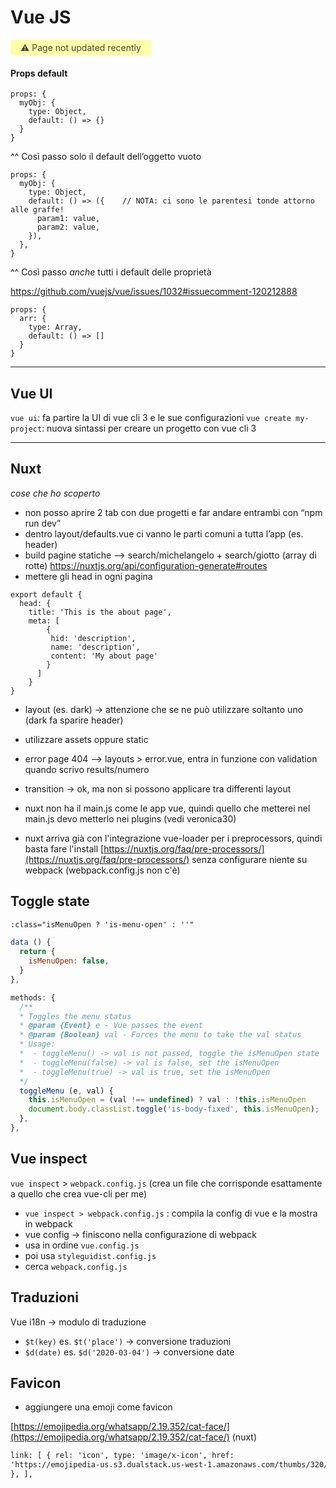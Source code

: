 # Vue JS

<span style="display: inline-block; background: #FCFFA6; padding: 4px 16px; border-radius: 4px; color: #484848"> ⚠️ Page not updated recently</span>

#### Props default

```
props: {
  myObj: {
    type: Object,
    default: () => {}
  }
}
```

^^ Così passo solo il default dell’oggetto vuoto

```
props: {
  myObj: {
    type: Object,
    default: () => ({    // NOTA: ci sono le parentesi tonde attorno alle graffe!
      param1: value,
      param2: value,
    }),
  },
}
```

^^ Così passo _anche_ tutti i default delle proprietà

https://github.com/vuejs/vue/issues/1032#issuecomment-120212888

```
props: {
  arr: {
    type: Array,
    default: () => []
  }
}
```

---

## Vue UI

`vue ui`: fa partire la UI di vue cli 3 e le sue configurazioni
`vue create my-project`: nuova sintassi per creare un progetto con vue cli 3

---

## Nuxt

_cose che ho scoperto_

- non posso aprire 2 tab con due progetti e far andare entrambi con “npm run dev”
- dentro layout/defaults.vue ci vanno le parti comuni a tutta l’app (es. header)
- build pagine statiche --> search/michelangelo + search/giotto (array di rotte) https://nuxtjs.org/api/configuration-generate#routes
- mettere gli head in ogni pagina

```
export default {
  head: {
    title: 'This is the about page',
    meta: [
        {
         hid: 'description',
         name: 'description',
         content: 'My about page'
        }
      ]
    }
}
```

- layout (es. dark) -> attenzione che se ne può utilizzare soltanto uno (dark fa sparire header)
- utilizzare assets oppure static
- error page 404 --> layouts > error.vue, entra in funzione con validation quando scrivo results/numero
- transition -> ok, ma non si possono applicare tra differenti layout

- nuxt non ha il main.js come le app vue, quindi quello che metterei nel main.js devo metterlo nei plugins (vedi veronica30)
- nuxt arriva già con l'integrazione vue-loader per i preprocessors, quindi basta fare l'install [https://nuxtjs.org/faq/pre-processors/](https://nuxtjs.org/faq/pre-processors/) senza configurare niente su webpack (webpack.config.js non c'è)

## Toggle state

```html
:class="isMenuOpen ? 'is-menu-open' : ''"
```

```js
data () {
  return {
    isMenuOpen: false,
  }
},

methods: {
  /**
  * Toggles the menu status
  * @param {Event} e - Vue passes the event
  * @param {Boolean} val - Forces the menu to take the val status
  * Usage:
  *  - toggleMenu() -> val is not passed, toggle the isMenuOpen state
  *  - toggleMenu(false) -> val is false, set the isMenuOpen
  *  - toggleMenu(true) -> val is true, set the isMenuOpen
  */
  toggleMenu (e, val) {
    this.isMenuOpen = (val !== undefined) ? val : !this.isMenuOpen
    document.body.classList.toggle('is-body-fixed', this.isMenuOpen);
  },
},
```

## Vue inspect

`vue inspect` > `webpack.config.js` (crea un file che corrisponde esattamente a quello che crea vue-cli per me)

- `vue inspect > webpack.config.js` : compila la config di vue e la mostra in webpack
- vue config → finiscono nella configurazione di webpack
- usa in ordine `vue.config.js`
- poi usa `styleguidist.config.js`
- cerca `webpack.config.js`

## Traduzioni

Vue i18n → modulo di traduzione

- `$t(key)` es. `$t('place')` → conversione traduzioni
- `$d(date)` es. `$d('2020-03-04')` → conversione date

## Favicon

- aggiungere una emoji come favicon

[https://emojipedia.org/whatsapp/2.19.352/cat-face/](https://emojipedia.org/whatsapp/2.19.352/cat-face/)
(nuxt)

```html
link: [ { rel: 'icon', type: 'image/x-icon', href:
'https://emojipedia-us.s3.dualstack.us-west-1.amazonaws.com/thumbs/320/whatsapp/238/cat-face_1f431.png',
}, ],
```

